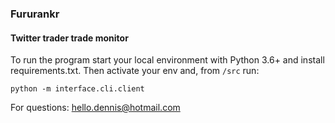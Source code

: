 ### Fururankr
#### Twitter trader trade monitor

To run the program start your local environment with Python 3.6+ 
and install requirements.txt. Then activate your env and, from `/src` run:

```commandline
python -m interface.cli.client
```

For questions: [hello.dennis@hotmail.com](mailto:hello.dennis@hotmail.com)
